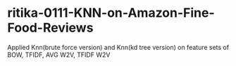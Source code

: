 # ritika-0111-KNN-on-Amazon-Fine-Food-Reviews
Applied Knn(brute force version) and Knn(kd tree version) on feature sets of BOW, TFIDF, AVG W2V, TFIDF W2V 
